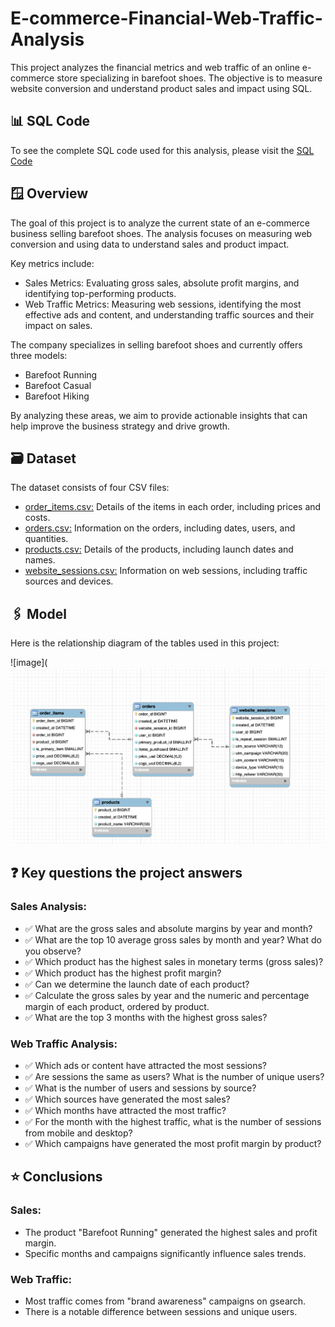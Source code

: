 # E-commerce-Financial-Web-Traffic-Analysis
This project analyzes the financial metrics and web traffic of an online e-commerce store specializing in barefoot shoes. The objective is to measure website conversion and understand product sales and impact using SQL.

## 📊 SQL Code

To see the complete SQL code used for this analysis, please visit the [SQL Code](https://github.com/IrisMejuto/E-commerce-Financial-Web-Traffic-Analysis/blob/main/SQL%20Code)

## 🪟 Overview

The goal of this project is to analyze the current state of an e-commerce business selling barefoot shoes. The analysis focuses on measuring web conversion and using data to understand sales and product impact. 

Key metrics include:

* Sales Metrics: Evaluating gross sales, absolute profit margins, and identifying top-performing products.
* Web Traffic Metrics: Measuring web sessions, identifying the most effective ads and content, and understanding traffic sources and their impact on sales.

The company specializes in selling barefoot shoes and currently offers three models:

* Barefoot Running
* Barefoot Casual
* Barefoot Hiking
  
By analyzing these areas, we aim to provide actionable insights that can help improve the business strategy and drive growth.

## 🗃️ Dataset

The dataset consists of four CSV files:

* [order_items.csv:](https://github.com/IrisMejuto/E-commerce-Financial-Web-Traffic-Analysis/blob/main/Dataset/order_items.csv) Details of the items in each order, including prices and costs.
* [orders.csv:](https://github.com/IrisMejuto/E-commerce-Financial-Web-Traffic-Analysis/blob/main/Dataset/orders.csv) Information on the orders, including dates, users, and quantities.
* [products.csv:](https://github.com/IrisMejuto/E-commerce-Financial-Web-Traffic-Analysis/blob/main/Dataset/products.csv) Details of the products, including launch dates and names.
* [website_sessions.csv:](https://github.com/IrisMejuto/E-commerce-Financial-Web-Traffic-Analysis/blob/main/Dataset/website_sessions.csv) Information on web sessions, including traffic sources and devices.

## 🖇️ Model

Here is the relationship diagram of the tables used in this project:

![image](![image](https://github.com/IrisMejuto/E-commerce-Financial-Web-Traffic-Analysis/blob/main/Image/Model.png)

## ❓ Key questions the project answers

### Sales Analysis:

* ✅ What are the gross sales and absolute margins by year and month?
* ✅ What are the top 10 average gross sales by month and year? What do you observe?
* ✅ Which product has the highest sales in monetary terms (gross sales)?
* ✅ Which product has the highest profit margin?
* ✅ Can we determine the launch date of each product?
* ✅ Calculate the gross sales by year and the numeric and percentage margin of each product, ordered by product.
* ✅ What are the top 3 months with the highest gross sales?
  
### Web Traffic Analysis:

* ✅ Which ads or content have attracted the most sessions?
* ✅ Are sessions the same as users? What is the number of unique users?
* ✅ What is the number of users and sessions by source?
* ✅ Which sources have generated the most sales?
* ✅ Which months have attracted the most traffic?
* ✅ For the month with the highest traffic, what is the number of sessions from mobile and desktop?
* ✅ Which campaigns have generated the most profit margin by product?
  
## ⭐ Conclusions

### Sales:

* The product "Barefoot Running" generated the highest sales and profit margin.
* Specific months and campaigns significantly influence sales trends.
  
### Web Traffic:

* Most traffic comes from "brand awareness" campaigns on gsearch.
* There is a notable difference between sessions and unique users.
